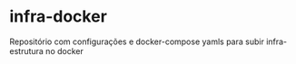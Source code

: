 # infra-docker
Repositório com configurações e docker-compose yamls para subir infra-estrutura no docker
